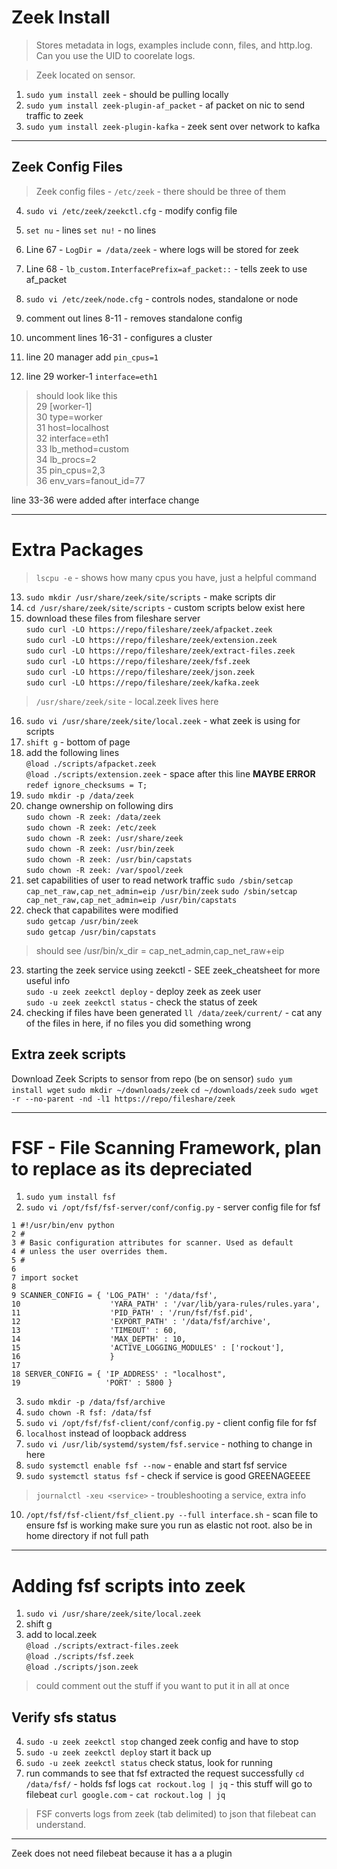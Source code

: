 # Zeek Install
> Stores metadata in logs, examples include conn, files, and http.log.
Can you use the UID to coorelate logs.

> Zeek located on sensor.

1. `sudo yum install zeek` - should be pulling locally
2. `sudo yum install zeek-plugin-af_packet` - af packet on nic to send traffic to zeek
3. `sudo yum install zeek-plugin-kafka` - zeek sent over network to kafka

---

## Zeek Config Files

> Zeek config files - `/etc/zeek` - there should be three of them

4. `sudo vi /etc/zeek/zeekctl.cfg` - modify config file
5. `set nu` - lines `set nu!` - no lines
6. Line 67 - `LogDir = /data/zeek` - where logs will be stored for zeek
7. Line 68 - `lb_custom.InterfacePrefix=af_packet::` - tells zeek to use af_packet

8. `sudo vi /etc/zeek/node.cfg` - controls nodes, standalone or node
9. comment out lines 8-11 - removes standalone config
10. uncomment lines 16-31 - configures a cluster
11. line 20 manager add `pin_cpus=1`
12. line 29 worker-1 `interface=eth1`

> should look like this  
29 [worker-1]  
30 type=worker  
31 host=localhost  
32 interface=eth1  
33 lb_method=custom  
34 lb_procs=2  
35 pin_cpus=2,3  
36 env_vars=fanout_id=77

line 33-36 were added after interface change

---

# Extra Packages

> `lscpu -e` - shows how many cpus you have, just a helpful command

13. `sudo mkdir /usr/share/zeek/site/scripts` - make scripts dir  
14. `cd /usr/share/zeek/site/scripts` - custom scripts below exist here  
15. download these files from fileshare server  
`sudo curl -LO https://repo/fileshare/zeek/afpacket.zeek`   
`sudo curl -LO https://repo/fileshare/zeek/extension.zeek`   
`sudo curl -LO https://repo/fileshare/zeek/extract-files.zeek`      
`sudo curl -LO https://repo/fileshare/zeek/fsf.zeek`  
`sudo curl -LO https://repo/fileshare/zeek/json.zeek`  
`sudo curl -LO https://repo/fileshare/zeek/kafka.zeek`

 > `/usr/share/zeek/site` - local.zeek lives here

16. `sudo vi /usr/share/zeek/site/local.zeek` - what zeek is using for scripts
17. `shift g` - bottom of page
18. add the following lines   
`@load ./scripts/afpacket.zeek`  
`@load ./scripts/extension.zeek` - space after this line **MAYBE ERROR**
`redef ignore_checksums = T;`
19. `sudo mkdir -p /data/zeek`
20. change ownership on following dirs  
`sudo chown -R zeek: /data/zeek`  
`sudo chown -R zeek: /etc/zeek`  
`sudo chown -R zeek: /usr/share/zeek`  
`sudo chown -R zeek: /usr/bin/zeek`   
`sudo chown -R zeek: /usr/bin/capstats`  
`sudo chown -R zeek: /var/spool/zeek`
21. set capabilities of user to read network traffic
`sudo /sbin/setcap cap_net_raw,cap_net_admin=eip /usr/bin/zeek`
`sudo /sbin/setcap cap_net_raw,cap_net_admin=eip /usr/bin/capstats`
22. check that capabilites were modified  
`sudo getcap /usr/bin/zeek`  
`sudo getcap /usr/bin/capstats`  

> should see /usr/bin/x_dir = cap_net_admin,cap_net_raw+eip

23. starting the zeek service using zeekctl - SEE zeek_cheatsheet for more useful info  
`sudo -u zeek zeekctl deploy` - deploy zeek as zeek user  
`sudo -u zeek zeekctl status` - check the status of zeek  
24. checking if files have been generated
`ll /data/zeek/current/` - cat any of the files in here, if no files you did something wrong

## Extra zeek scripts

Download Zeek Scripts to sensor from repo (be on sensor)
`sudo yum install wget`
`sudo mkdir ~/downloads/zeek`
`cd ~/downloads/zeek`
`sudo wget -r --no-parent -nd -l1 https://repo/fileshare/zeek`

---
# FSF - File Scanning Framework, plan to replace as its depreciated

1. `sudo yum install fsf`
2. `sudo vi /opt/fsf/fsf-server/conf/config.py` - server config file for fsf

```
1 #!/usr/bin/env python
2 #
3 # Basic configuration attributes for scanner. Used as default
4 # unless the user overrides them.
5 #
6 
7 import socket
8 
9 SCANNER_CONFIG = { 'LOG_PATH' : '/data/fsf',
10                    'YARA_PATH' : '/var/lib/yara-rules/rules.yara',
11                    'PID_PATH' : '/run/fsf/fsf.pid',
12                    'EXPORT_PATH' : '/data/fsf/archive',
13                    'TIMEOUT' : 60,
14                    'MAX_DEPTH' : 10,
15                    'ACTIVE_LOGGING_MODULES' : ['rockout'], 
16                    }
17 
18 SERVER_CONFIG = { 'IP_ADDRESS' : "localhost",
19                   'PORT' : 5800 }

```
3. `sudo mkdir -p /data/fsf/archive`
4. `sudo chown -R fsf: /data/fsf`
5. `sudo vi /opt/fsf/fsf-client/conf/config.py` - client config file for fsf
6. `localhost` instead of loopback address
7. `sudo vi /usr/lib/systemd/system/fsf.service` - nothing to change in here
8. `sudo systemctl enable fsf --now` - enable and start fsf service
9. `sudo systemctl status fsf` - check if service is good GREENAGEEEE

> `journalctl -xeu <service>` - troubleshooting a service, extra info

10. `/opt/fsf/fsf-client/fsf_client.py --full interface.sh` - scan file to ensure fsf is working make sure you run as elastic not root. also be in home directory if not full path

---

# Adding fsf scripts into zeek

1. `sudo vi /usr/share/zeek/site/local.zeek`
2. shift g
3. add to local.zeek  
`@load ./scripts/extract-files.zeek`  
`@load ./scripts/fsf.zeek`  
`@load ./scripts/json.zeek` 

> could comment out the stuff if you want to put it in all at once

## Verify sfs status

4. `sudo -u zeek zeekctl stop` changed zeek config and have to stop
5. `sudo -u zeek zeekctl deploy` start it back up
6. `sudo -u zeek zeekctl status` check status, look for running
7. run commands to see that fsf extracted the request successfully
`cd /data/fsf/` - holds fsf logs
`cat rockout.log | jq` - this stuff will go to filebeat
`curl google.com` - 
`cat rockout.log | jq`

> FSF converts logs from zeek (tab delimited) to json that filebeat can understand.

---

Zeek does not need filebeat because it has a a plugin



































